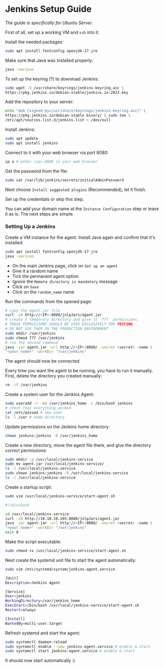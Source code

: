 # Jenkins Setup Guide

*The guide is specifically for Ubuntu Server.*

First of all, set up a working VM and `ssh` into it.

Install the needed packages:

```bash
sudo apt install fontconfig openjdk-17-jre
```

Make sure that Java was installed properly:

```bash
java -version
```

To set up the keyring (?) to download Jenkins:

```bash
sudo wget -O /usr/share/keyrings/jenkins-keyring.asc \
https://pkg.jenkins.io/debian-stable/jenkins.io-2023.key
```

Add the repository to your server:

```bash
echo "deb [signed-by=/usr/share/keyrings/jenkins-keyring.asc]" \
https://pkg.jenkins.io/debian-stable binary/ | sudo tee \
/etc/apt/sources.list.d/jenkins.list > /dev/null
```

Install Jenkins:

```bash
sudo apt update
sudo apt install jenkins
```

Connect to it with your web browser via port 8080:

```bash
ip a # enter <ip>:8080 in your web browser
```

Get the password from the file:

```bash
sudo cat /var/lib/jenkins/secrets/initialAdminPassword
```

Next choose `Install suggested plugins` (Recommended), let it finish.

Set up the credentials or skip this step.

You can add your domain name at the `Instance Configuration` step or leave it
as is. The next steps are simple.

### Setting Up a Jenkins 

Create a VM instance for the agent. Install Java again and confirm that it's
installed:

```bash
sudo apt install fontconfig openjdk-17-jre
java -version
```

- On the main Jenkins page, click on `Set up an agent` 
- Give it a random name
- Tick the permanent agent option
- Ignore the `Remote directory is mandatory` message
- Click on `Save`
- Click on the `random_name` name

Run the commands from the opened page:

```bash
# copy the agent.jar file
curl -sO http://<IP>:8080/jnlpJars/agent.jar
# create a temporary directory and give it `777` permissions. 
# THESE PERMISSIONS SHOULD BE USED EXCLUSIVELY FOR TESTING
# DO NOT USE THEM IN THE PRODUCTION ENVIRONMENT
sudo mkdir /var/jenkins
sudo chmod 777 /var/jenkins
# run the second command
java -jar agent.jar -url http://<IP>:8080/ -secret <secret> -name \ 
"<your_node>" -workDir "/var/jenkins"
```

The agent should now be connected.

Every time you want the agent to be running, you have to run it manually.
First, delete the directory you created manually:

```bash
rm -rf /var/jenkins
```

Create a system user for the Jenkins Agent:

```bash
sudo useradd -r -md /var/jenkins_home -s /bin/bash jenkins
# check that everything worked
cat /etc/passwd # new user
ls -l /var # home directory
```

Update permissions on the Jenkins home directory:

```bash
chown jenkins:jenkins -R /var/jenkins_home
```

Create a new directory, move the agent file there, and give the directory
correct permissions:

```bash
sudo mkdir -p /usr/local/jenkins-service
sudo mv agent.jar /usr/local/jenkins-service/
ls -l /usr/local/jenkins-service
sudo chown jenkins:jenkins -R /usr/local/jenkins-service
ls -l /usr/local/jenkins-service
```

Create a startup script:

```bash
sudo vim /usr/local/jenkins-service/start-agent.sh
```
```bash
#!/bin/bash

cd /usr/local/jenkins-service
curl -sO http://10.10.10.205:8080/jnlpJars/agent.jar
java -jar agent.jar -url http://<IP>:8080/ -secret <secret> -name \ 
"<your_node>" -workDir "/var/jenkins"
exit 0
```

Make the script executable:

```bash
sudo chmod +x /usr/local/jenkins-service/start-agent.sh
```

Next create the systemd unit file to start the agent automatically:

```bash
sudo vim /etc/systemd/system/jenkins-agent.service
```

```bash
[Unit]
Description=Jenkins Agent

[Service]
User=jenkins
WorkingDirectory=/var/jenkins_home
ExecStart=/bin/bash /usr/local/jenkins-service/start-agent.sh
Restart=always

[Install]
WantedBy=multi-user.target
```

Refresh systemd and start the agent:

```bash
sudo systemctl daemon-reload
sudo systemctl enable --now jenkins-agent.service # enable & start
sudo systemctl start jenkins-agent.service # enable & start
```

It should now start automatically :)
